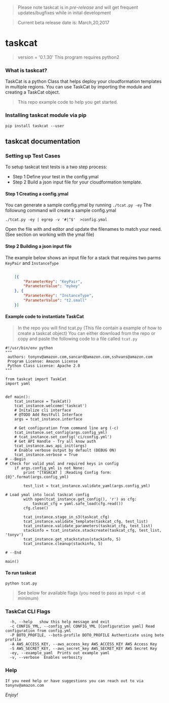 > Please note taskcat is in *pre-release* and will get frequent updates/bugfixes while in inital development

> Current beta release date is: March,20,2017 

# taskcat
> version = '0.1.30'
> This program requires python2 
 
### What is taskcat? 
TaskCat is a python Class that helps deploy your cloudformation templates in multiple regions. You can use TaskCat by importing the module and creating a TaskCat object. 

> This repo example code to help you get started.

### Installing taskcat module via pip
```
pip install taskcat --user
```
## taskcat documentation
### Setting up Test Cases 
To setup taskcat test tests is a two step process:
* Step 1 Define your test in the config.ymal
* Step 2 Build a json input file for your cloudformation template.

#### Step 1 Creating a config.ymal
You can generate a sample config.ymal by running `./tcat.py -ey`
The followung command will create a sample config.ymal
```
./tcat.py -ey | egrep -v '#|^$'  >config.ymal
```
Open the file with and editor and update the filenames to match your need. (See section on working with the ymal file)

#### Step 2 Building a json input file
The example below shows an input file for a stack that requires two parms `KeyPair` and `InstanceType`
```json

    [{
    	"ParameterKey": "KeyPair",
    	"ParameterValue": "mykey"
    }, {
    	"ParameterKey": "InstanceType",
    	"ParameterValue": "t2.small"
    }]
```

#### Example code to instantiate TaskCat
> In the repo you will find tcat.py (This file contain a example of how to create a taskcat object)
> You can either download from the repo or copy and paste the following code to a file called `tcat.py`

```
#!/usr/bin/env python
"""
 authors: tonynv@amazon.com,sancard@amazon.com,sshvans@amazon.com
 Program License: Amazon License
 Python Class License: Apache 2.0
"""

from taskcat import TaskCat
import yaml


def main():
    tcat_instance = TaskCat()
    tcat_instance.welcome('taskcat')
    # Initalize cli interface
    # @TODO Add RestFull Interface
    args = tcat_instance.interface

    # Get configuration from command line arg (-c)
    tcat_instance.set_config(args.config_yml)
    # tcat_instance.set_config('ci/config.yml')
    # Get API Handle - Try all know auth
    tcat_instance.aws_api_init(args)
    # Enable verbose output by default (DEBUG ON)
    tcat_instance.verbose = True
# --Begin
# Check for valid ymal and required keys in config
    if args.config_yml is not None:
        print "[TASKCAT ] :Reading Config form: {0}".format(args.config_yml)

        test_list = tcat_instance.validate_yaml(args.config_yml)

# Load ymal into local taskcat config
        with open(tcat_instance.get_config(), 'r') as cfg:
            taskcat_cfg = yaml.safe_load(cfg.read())
        cfg.close()

        tcat_instance.stage_in_s3(taskcat_cfg)
        tcat_instance.validate_template(taskcat_cfg, test_list)
        tcat_instance.validate_parameters(taskcat_cfg, test_list)
        stackinfo = tcat_instance.stackcreate(taskcat_cfg, test_list, 'tonyv')
        tcat_instance.get_stackstatus(stackinfo, 5)
        tcat_instance.cleanup(stackinfo, 5)

# --End

main()
```

#### To run taskcat
```
python tcat.py 
```
> See below for available flags (you need to pass as input -c at minimum)

### TaskCat CLI Flags
```
  -h, --help   show this help message and exit
  -c CONFIG_YML, --config_yml CONFIG_YML [Configuration yaml] Read configuration from config.yml
  -P BOTO_PROFILE, --boto-profile BOTO_PROFILE Authenticate using boto profile
  -A AWS_ACCESS_KEY, --aws_access_key AWS_ACCESS_KEY AWS Access Key
  -S AWS_SECRET_KEY, --aws_secret_key AWS_SECRET_KEY AWS Secret Key
  -ey, --example_yaml  Prints out example yaml
  -v, --verbose  Enables verbosity
```

### Help
	If you need help or have suggestions you can reach out to via tonynv@amazon.com

*Enjoy!* 
